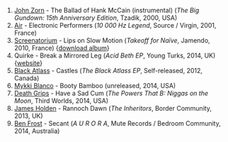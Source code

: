 1. [John Zorn](http://musicbrainz.org/artist/7ec4a553-73e5-4c0d-a071-a82b83a309e6) - The Ballad of Hank McCain (instrumental) (_The Big Gundown: 15th Anniversary Edition_, Tzadik, 2000, USA)
1. [Air](http://musicbrainz.org/artist/cb67438a-7f50-4f2b-a6f1-2bb2729fd538) - Electronic Performers (_10 000 Hz Legend_, Source / Virgin, 2001, France)
1. [Screenatorium](http://musicbrainz.org/artist/e2b55566-05df-4985-82dd-ad3631308c6f) - Lips on Slow Motion (_Takeoff for Naïve_, Jamendo, 2010, France) {[download album](http://www.jamendo.com/en/list/a64848/takeoff-for-naive)}
1. Quirke - Break a Mirrored Leg (_Acid Beth EP_, Young Turks, 2014, UK) {[website](http://qu-i-rke.com)}
1. [Black Atlass](http://musicbrainz.org/artist/17a3433f-b1e6-44db-90da-2a905830ff06) - Castles (_The Black Atlass EP_, Self-released, 2012, Canada)
1. [Mykki Blanco](http://musicbrainz.org/artist/d4fa908d-9513-4d20-a04e-e605282e7a64) - Booty Bamboo (unreleased, 2014, USA)
1. [Death Grips](http://musicbrainz.org/artist/f9133036-ab3d-4e97-bd11-7a2c98ad148a) - Have a Sad Cum (_The Powers That B: Niggas on the Moon_, Third Worlds, 2014, USA)
1. [James Holden](http://musicbrainz.org/artist/7a269795-f85a-4717-8576-3f51265776cc) - Rannoch Dawn (_The Inheritors_, Border Community, 2013, UK)
1. [Ben Frost](http://musicbrainz.org/artist/74ce8ef4-7ad6-41ec-92a6-d6c50ecd1637) - Secant (_A U R O R A_, Mute Records / Bedroom Community, 2014, Australia)
